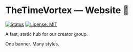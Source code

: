 # TheTimeVortex —  Website 🌌

[![Status](https://img.shields.io/badge/deploy-automated-brightgreen)](#)
[![License: MIT](https://img.shields.io/badge/license-MIT-blue.svg)](LICENSE)

A fast, static hub for our creator group.

One banner. Many styles.